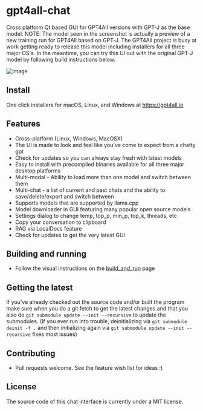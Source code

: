 # gpt4all-chat

Cross platform Qt based GUI for GPT4All versions with GPT-J as the base
model. NOTE: The model seen in the screenshot is actually a preview of a
new training run for GPT4All based on GPT-J. The GPT4All project is busy
at work getting ready to release this model including installers for all
three major OS's. In the meantime, you can try this UI out with the original
GPT-J model by following build instructions below.

![image](https://user-images.githubusercontent.com/50458173/231464085-da9edff6-a593-410e-8f38-7513f75c8aab.png)

## Install

One click installers for macOS, Linux, and Windows at https://gpt4all.io

## Features

* Cross-platform (Linux, Windows, MacOSX)
* The UI is made to look and feel like you've come to expect from a chatty gpt
* Check for updates so you can always stay fresh with latest models
* Easy to install with precompiled binaries available for all three major desktop platforms
* Multi-modal - Ability to load more than one model and switch between them
* Multi-chat - a list of current and past chats and the ability to save/delete/export and switch between
* Supports models that are supported by llama.cpp
* Model downloader in GUI featuring many popular open source models
* Settings dialog to change temp, top_p, min_p, top_k, threads, etc
* Copy your conversation to clipboard
* RAG via LocalDocs feature
* Check for updates to get the very latest GUI

## Building and running

* Follow the visual instructions on the [build_and_run](build_and_run.md) page

## Getting the latest

If you've already checked out the source code and/or built the program make sure when you do a git fetch to get the latest changes and that you also do `git submodule update --init --recursive` to update the submodules. (If you ever run into trouble, deinitializing via `git submodule deinit -f .` and then initializing again via `git submodule update --init --recursive` fixes most issues)

## Contributing

* Pull requests welcome. See the feature wish list for ideas :)


## License
The source code of this chat interface is currently under a MIT license.

